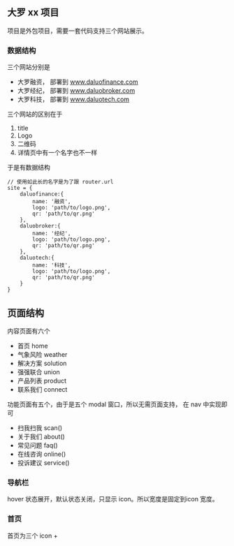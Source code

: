 ## 大罗 xx 项目

项目是外包项目，需要一套代码支持三个网站展示。

### 数据结构

三个网站分别是

* 大罗融资， 部署到 www.daluofinance.com
* 大罗经纪， 部署到 www.daluobroker.com
* 大罗科技， 部署到 www.daluotech.com

三个网站的区别在于

1. title 
2. Logo
3. 二维码
4. 详情页中有一个名字也不一样

于是有数据结构

```
// 使用如此长的名字是为了跟 router.url
site = {
    daluofinance:{
        name: '融资',
        logo: 'path/to/logo.png',
        qr: 'path/to/qr.png'
    },
    daluobroker:{
        name: '经纪',
        logo: 'path/to/logo.png',
        qr: 'path/to/qr.png'
    },
    daluotech:{
        name: '科技',
        logo: 'path/to/logo.png',
        qr: 'path/to/qr.png'
    }
}
```

## 页面结构

内容页面有六个

* 首页 home
* 气象风险 weather
* 解决方案 solution
* 强强联合 union
* 产品列表 product
* 联系我们 connect

功能页面有五个，由于是五个 modal 窗口，所以无需页面支持， 在 nav 中实现即可
 
* 扫我扫我 scan()
* 关于我们 about()
* 常见问题 faq()
* 在线咨询 online()
* 投诉建议 service()

### 导航栏

hover 状态展开，默认状态关闭，只显示 icon。所以宽度是固定到icon 宽度。

### 首页

首页为三个 icon + 
